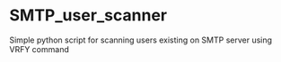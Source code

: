 # SMTP_user_scanner
Simple python script for scanning users existing on SMTP server using VRFY command
